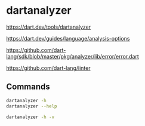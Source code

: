 # dartanalyzer

<https://dart.dev/tools/dartanalyzer>

<https://dart.dev/guides/language/analysis-options>

<https://github.com/dart-lang/sdk/blob/master/pkg/analyzer/lib/error/error.dart>

<https://github.com/dart-lang/linter>

## Commands

```bash
dartanalyzer -h
dartanalyzer --help

dartanalyzer -h -v
```
